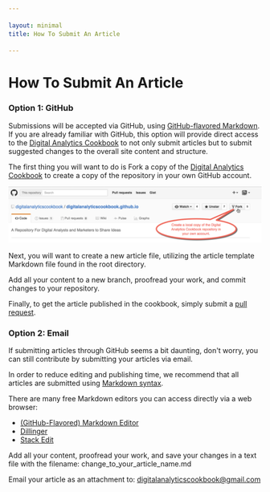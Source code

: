 ```yaml
---

layout: minimal
title: How To Submit An Article

---
```

# How To Submit An Article

### Option 1: GitHub
Submissions will be accepted via GitHub, using [GitHub-flavored Markdown](https://guides.github.com/features/mastering-markdown/#syntax). If you are already familiar with GitHub, this option will provide direct access to the [Digital Analytics Cookbook](http://digitalanalyticscookbook.org) to not only submit articles but to submit suggested changes to the overall site content and structure.

The first thing you will want to do is Fork a copy of the [Digital Analytics Cookbook](https://github.com/digitalanalyticscookbook/digitalanalyticscookbook.github.io) to create a copy of the repository in your own GitHub account.

![GetHub Fork](/images/gethub_fork.png)

Next, you will want to create a new article file, utilizing the article template Markdown file found in the root directory.

Add all your content to a new branch, proofread your work, and commit changes to your repository.

Finally, to get the article published in the cookbook, simply submit a [pull request](https://help.github.com/articles/using-pull-requests/).


### Option 2: Email

If submitting articles through GitHub seems a bit daunting, don't worry, you can still contribute by submitting your articles via email.

In order to reduce editing and publishing time, we recommend that all articles are submitted using [Markdown syntax](https://github.com/adam-p/markdown-here/wiki/Markdown-Cheatsheet#links).

There are many free Markdown editors you can access directly via a web browser:

* [(GitHub-Flavored) Markdown Editor](https://jbt.github.io/markdown-editor/)
* [Dillinger](http://dillinger.io/)
* [Stack Edit](https://stackedit.io/)

Add all your content, proofread your work, and save your changes in a text file with the filename: change_to_your_article_name.md

Email your article as an attachment to: [digitalanalyticscookbook@gmail.com](mailto:digitalanalyticscookbook@gmail.com)
